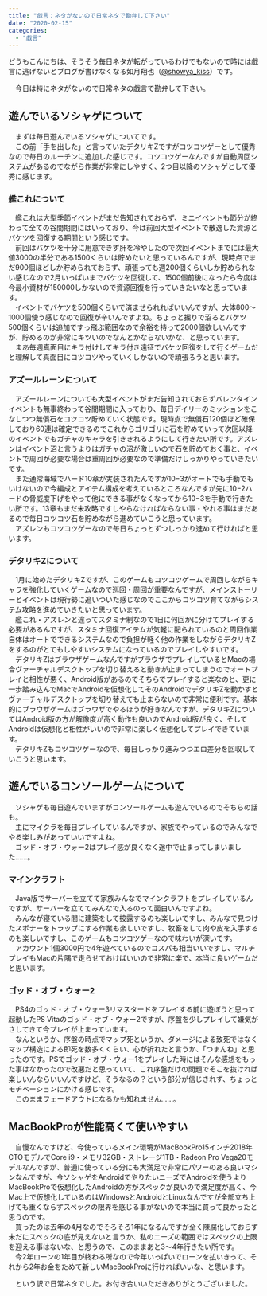 ```yaml
---
title: "戯言：ネタがないので日常ネタで勘弁して下さい"
date: "2020-02-15"
categories: 
  - "戯言"
---
```


どうもこんにちは、そうそう毎日ネタが転がっているわけでもないので時には戯言に逃げないとブログが書けなくなる如月翔也（[@showya\_kiss](http://twitter.com/showya_kiss)）です。  
  
　今日は特にネタがないので日常ネタの戯言で勘弁して下さい。  

## 遊んでいるソシャゲについて

　まずは毎日遊んでいるソシャゲについてです。  
　この前「手を出した」と言っていたデタリキZですがコツコツゲーとして優秀なので毎日のルーチンに追加した感じです。コツコツゲーなんですが自動周回システムがあるのでながら作業が非常にしやすく、2つ目以降のソシャゲとして優秀に感じます。  

### 艦これについて

　艦これは大型季節イベントがまだ告知されておらず、ミニイベントも節分が終わって全ての谷間期間にはいっており、今は前回大型イベントで散逸した資源とバケツを回復する期間という感じです。  
　前回はバケツを十分に用意できず肝を冷やしたので次回イベントまでには最大値3000の半分である1500くらいは貯めたいと思っているんですが、現時点でまだ900個ほどしか貯められておらず、頑張っても週200個くらいしか貯められない感じなので2月いっぱいまでバケツを回復して、1500個前後になったら今度は今最小資材が150000しかないので資源回復を行っていきたいなと思っています。  
　イベントでバケツを500個くらいで済ませられればいいんですが、大体800〜1000個使う感じなので回復が辛いんですよね。ちょっと掘りで沼るとバケツ500個くらいは追加ですっ飛ぶ範囲なので余裕を持って2000個欲しいんですが、貯めるのが非常にキツいのでなんとかならないかな、と思っています。  
　まあ毎週真面目にキラ付けしてキラ付き遠征でバケツ回復をして行くゲームだと理解して真面目にコツコツやっていくしかないので頑張ろうと思います。  

### アズールレーンについて

　アズールレーンについても大型イベントがまだ告知されておらずバレンタインイベントも無事終わって谷間期間に入っており、毎日デイリーのミッションをこなしつつ無償石をコツコツ貯めていく状態です。現時点で無償石120個ほど確保しており60連は確定できるのでこれからゴリゴリに石を貯めていって次回以降のイベントでもガチャのキャラを引ききれるようにして行きたい所です。アズレンはイベント沼と言うよりはガチャの沼が激しいので石を貯めておく事と、イベントで周回が必要な場合は重周回が必要なので準備だけしっかりやっていきたいです。  
　また通常海域でハード10章が実装されたんですが10−3がオートでも手動でもいけないので今編成とアイテム構成を考えているところなんですが先に10−2ハードの脅威度下げをやって他にできる事がなくなってから10−3を手動で行きたい所です。13章もまだ未攻略ですしやらなければならない事・やれる事はまだあるので毎日コツコツ石を貯めながら進めていこうと思っています。  
　アズレンもコツコツゲーなので毎日ちょっとずつしっかり進めて行ければと思います。  

### デタリキZについて

　1月に始めたデタリキZですが、このゲームもコツコツゲームで周回しながらキャラを強化していくゲームなので巡回・周回が重要なんですが、メインストーリーとイベントは現行勢に追いついた感じなのでここからコツコツ育てながらシステム攻略を進めていきたいと思っています。  
　艦これ・アズレンと違ってスタミナ制なので1日に何回かに分けてプレイする必要があるんですが、スタミナ回復アイテムが気軽に配られているのと周回作業自体はオートでできるシステムなので負担が軽く他の作業をしながらデタリキZをするのがとてもしやすいシステムになっているのでプレイしやすいです。  
　デタリキZはブラウザゲームなんですがブラウザでプレイしているとMacの場合ヴァーチャルデスクトップを切り替えると動きが止まってしまうのでオートプレイと相性が悪く、Android版があるのでそちらでプレイすると楽なのと、更に一歩踏み込んでMacでAndroidを仮想化してそのAndroidでデタリキZを動かすとヴァーチャルデスクトップを切り替えても止まらないので非常に便利です。基本的にブラウザゲームはブラウザでやるほうが好きなんですが、デタリキZについてはAndroid版の方が解像度が高く動作も良いのでAndroid版が良く、そしてAndroidは仮想化と相性がいいので非常に楽しく仮想化してプレイできています。  
　デタリキZもコツコツゲーなので、毎日しっかり進みつつエロ差分を回収していこうと思います。  

## 遊んでいるコンソールゲームについて

　ソシャゲも毎日遊んでいますがコンソールゲームも遊んでいるのでそちらの話も。  
　主にマイクラを毎日プレイしているんですが、家族でやっているのでみんなでやる楽しみがあっていいですよね。  
　ゴッド・オブ・ウォー2はプレイ感が良くなく途中で止まってしまいました……。  

### マインクラフト

　Java版でサーバーを立てて家族みんなでマインクラフトをプレイしているんですが、サーバーを立ててみんなで入るのって面白いんですよね。  
　みんなが寝ている間に建築をして披露するのも楽しいですし、みんなで見つけたスポナーをトラップにする作業も楽しいですし、牧畜をして肉や皮を入手するのも楽しいですし、このゲームもコツコツゲーなので味わいが深いです。  
　アカウント1個3000円で4年遊べているのでコスパも相当いいですし、マルチプレイもMacの片隅で走らせておけばいいので非常に楽で、本当に良いゲームだと思います。  

### ゴッド・オブ・ウォー2

　PS4のゴッド・オブ・ウォー3リマスタードをプレイする前に遊ぼうと思って起動したPS Vitaのゴッド・オブ・ウォー2ですが、序盤を少しプレイして嫌気がさしてきて今プレイが止まっています。  
　なんというか、序盤の時点でマップ死というか、ダメージによる致死ではなくマップ構造による即死を数多くくらい、心が折れたと言うか、「つまんね」と思ったのです。PSでゴッド・オブ・ウォー1をプレイした時にはそんな感想をもった事はなかったので改悪だと思っていて、これ序盤だけの問題でそこを抜ければ楽しいんならいいんですけど、そうなるの？という部分が信じきれず、ちょっとモチベーションにかける感じです。  
　このままフェードアウトになるかも知れません……。  

## MacBookProが性能高くて使いやすい

　自慢なんですけど、今使っているメイン環境がMacBookPro15インチ2018年CTOモデルでCore i9・メモリ32GB・ストレージ1TB・Radeon Pro Vega20モデルなんですが、普通に使っている分にも大満足で非常にパワーのある良いマシンなんですが、今ソシャゲをAndroidでやりたいニーズでAndroidを使うよりMacBookProで仮想化したAndroidの方がスペックが良いので満足度が高く、今Mac上で仮想化しているのはWindowsとAndroidとLinuxなんですが全部立ち上げても重くならずスペックの限界を感じる事がないので本当に買って良かったと思うのです。  
　買ったのは去年の4月なのでそろそろ1年になるんですが全く陳腐化しておらず未だにスペックの底が見えないと言うか、私のニーズの範囲ではスペックの上限を迎える事はないな、と思うので、このままあと3〜4年行きたい所です。  
　今2年ローンの1年目が終わる所なので今年いっぱいでローンを払いきって、それから2年お金をためて新しいMacBookProに行ければいいな、と思います。  
  
　という訳で日常ネタでした。お付き合いいただきありがとうございました。
